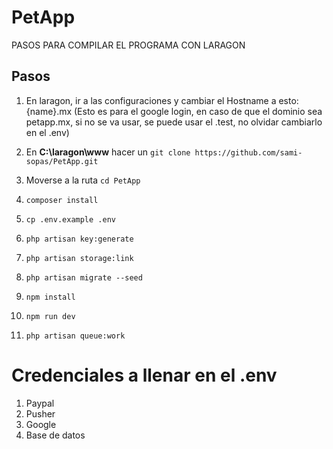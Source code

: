 # PetApp 

PASOS PARA COMPILAR EL PROGRAMA CON LARAGON

## Pasos


1. En laragon, ir a las configuraciones y cambiar el Hostname a esto: {name}.mx (Esto es para el google login, en caso de que el dominio sea petapp.mx, si no se va usar, se puede usar el .test, no olvidar cambiarlo en el .env)

2. En **C:\laragon\www** hacer un ```git clone https://github.com/sami-sopas/PetApp.git```

3. Moverse a la ruta ```cd PetApp```

4.  ```composer install```

5. ```cp .env.example .env```

6. ```php artisan key:generate```

7. ```php artisan storage:link```

8. ```php artisan migrate --seed```

9. ```npm install```

10. ```npm run dev```

11. ```php artisan queue:work```

# Credenciales a llenar en el .env

1. Paypal
2. Pusher
3. Google
4. Base de datos

